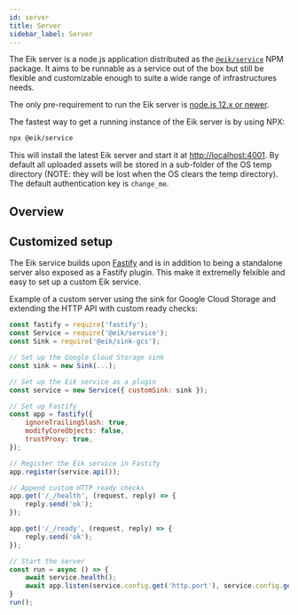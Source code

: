 ```yaml
---
id: server
title: Server
sidebar_label: Server
---
```


The Eik server is a node.js application distributed as the [`@eik/service`](https://www.npmjs.com/package/@eik/service) NPM package. It aims to be runnable as a service out of the box but still be flexible and customizable enough to suite a wide range of infrastructures needs.

The only pre-requirement to run the Eik server is [node.js 12.x or newer](https://nodejs.org/).

The fastest way to get a running instance of the Eik server is by using NPX:

```sh
npx @eik/service
```

This will install the latest Eik server and start it at [http://localhost:4001](http://localhost:4001). By default all uploaded assets will be stored in a sub-folder of the OS temp directory (NOTE: they will be lost when the OS clears the temp directory). The default authentication key is `change_me`.

## Overview






## Customized setup

The Eik service builds upon [Fastify](https://www.fastify.io/) and is in addition to being a standalone server also exposed as a Fastify plugin. This make it extremelly felxible and easy to set up a custom Eik service.

Example of a custom server using the sink for Google Cloud Storage and extending the HTTP API with custom ready checks:

```js
const fastify = require('fastify');
const Service = require('@eik/service');
const Sink = require('@eik/sink-gcs');

// Set up the Google Cloud Storage sink
const sink = new Sink(...);

// Set up the Eik service as a plugin
const service = new Service({ customSink: sink });

// Set up Fastify
const app = fastify({
    ignoreTrailingSlash: true,
    modifyCoreObjects: false,
    trustProxy: true,
});

// Register the Eik service in Fastify
app.register(service.api());

// Append custom HTTP ready checks
app.get('/_/health', (request, reply) => {
    reply.send('ok');
});

app.get('/_/ready', (request, reply) => {
    reply.send('ok');
});

// Start the server
const run = async () => {
    await service.health();
    await app.listen(service.config.get('http.port'), service.config.get('http.address'));
}
run();
```
